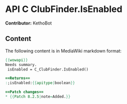 # API C ClubFinder.IsEnabled

**Contributor:** KethoBot

## Content

The following content is in MediaWiki markdown format:

```mediawiki
{{wowapi}}
Needs summary.
 isEnabled = C_ClubFinder.IsEnabled()

==Returns==
:;isEnabled:{{apitype|boolean}}

==Patch changes==
* {{Patch 8.2.5|note=Added.}}
```